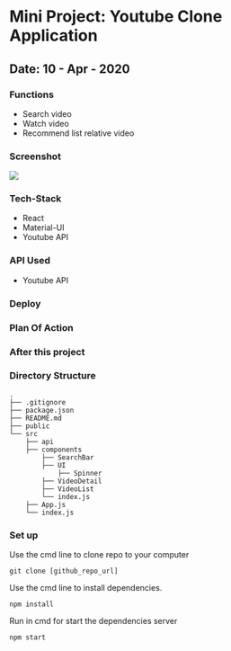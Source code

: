 
# Mini Project: Youtube Clone Application
## Date: 10 - Apr - 2020
### Functions

- Search video
- Watch video
- Recommend list relative video

### Screenshot

<img src="https://i.imgur.com/HDZFf0p.png" />

### Tech-Stack
- React
- Material-UI
- Youtube API

### API Used
- Youtube API

### Deploy

### Plan Of Action

### After this project

### Directory Structure
```
.
├── .gitignore
├── package.json
├── README.md
├── public
└── src
    ├── api
    ├── components
        ├── SearchBar
        ├── UI
            ├── Spinner
        ├── VideoDetail
        ├── VideoList
        └── index.js
    ├── App.js
    └── index.js
``` 

### Set up

Use the cmd line to clone repo to your computer
```
git clone [github_repo_url]
```
Use the cmd line to install dependencies.
```
npm install
```
Run in cmd for start the dependencies server
```
npm start
```

